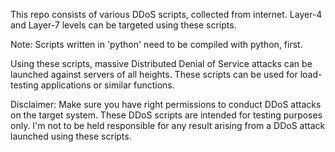 This repo consists of various DDoS scripts, collected from internet. Layer-4 and Layer-7 levels can be targeted using these scripts.

Note: Scripts written in 'python' need to be compiled with python, first.

Using these scripts, massive Distributed Denial of Service attacks can be launched against servers of all heights. These scripts can be used for load-testing applications or similar functions.

Disclaimer: Make sure you have right permissions to conduct DDoS attacks on the target system. These DDoS scripts are intended for testing purposes only. I'm not to be held responsible for any result arising from a DDoS attack launched using these scripts.
